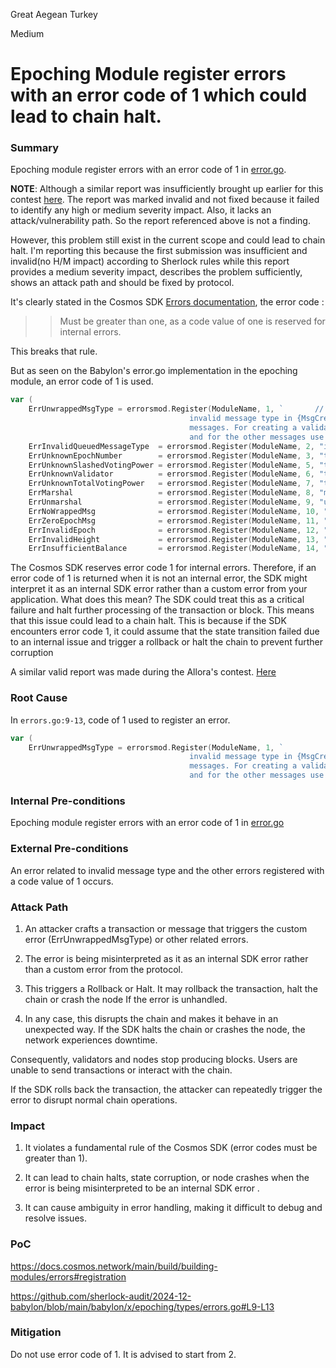 Great Aegean Turkey

Medium

# Epoching Module register errors with an error code of 1 which could lead to chain halt.

### Summary

Epoching module register errors with an error code of 1 in [error.go](https://github.com/sherlock-audit/2024-12-babylon/blob/main/babylon/x/epoching/types/errors.go#L9-L13).

**NOTE**: Although a similar report was insufficiently brought up earlier for this contest [here](https://audits.sherlock.xyz/contests/677/voting/26). The report was marked invalid and not fixed because it failed to identify any high or medium severity impact. Also, it lacks an attack/vulnerability path. So the report referenced above is not a finding.

However, this problem still exist in the current scope and could lead to chain halt. I'm reporting this because the first submission was insufficient and invalid(no H/M impact) according to Sherlock rules while this report provides a medium severity impact, describes the problem sufficiently, shows an attack path and should be fixed by protocol.

It's clearly stated in the Cosmos SDK [Errors documentation](https://docs.cosmos.network/main/build/building-modules/errors#registration), the error code :
>> Must be greater than one, as a code value of one is reserved for internal errors.

This breaks that rule.


But as seen on the Babylon's error.go implementation in the epoching module, an error code of 1 is used.
```go
var (
	ErrUnwrappedMsgType = errorsmod.Register(ModuleName, 1, `       // @>> audit - code of 1 - wrong@@
										invalid message type in {MsgCreateValidator, MsgDelegate, MsgUndelegate, MsgBeginRedelegate, MsgCancelUnbondingDelegation, MsgEditValidator, MsgStakingUpdateParams}
										messages. For creating a validator use the wrapped version under 'tx checkpointing create-validator'
										and for the other messages use the wrapped versions under 'tx epoching {delegate,undelegate,redelegate,cancel-unbond}'`)
	ErrInvalidQueuedMessageType  = errorsmod.Register(ModuleName, 2, "invalid message type of a QueuedMessage")
	ErrUnknownEpochNumber        = errorsmod.Register(ModuleName, 3, "the epoch number is not known in DB")
	ErrUnknownSlashedVotingPower = errorsmod.Register(ModuleName, 5, "the slashed voting power is not known in DB. Maybe the epoch has been checkpointed?")
	ErrUnknownValidator          = errorsmod.Register(ModuleName, 6, "the validator is not known in the validator set.")
	ErrUnknownTotalVotingPower   = errorsmod.Register(ModuleName, 7, "the total voting power is not known in DB.")
	ErrMarshal                   = errorsmod.Register(ModuleName, 8, "marshal error.")
	ErrUnmarshal                 = errorsmod.Register(ModuleName, 9, "unmarshal error.")
	ErrNoWrappedMsg              = errorsmod.Register(ModuleName, 10, "the wrapped msg contains no msg inside.")
	ErrZeroEpochMsg              = errorsmod.Register(ModuleName, 11, "the 0-th epoch does not handle messages")
	ErrInvalidEpoch              = errorsmod.Register(ModuleName, 12, "the epoch is invalid")
	ErrInvalidHeight             = errorsmod.Register(ModuleName, 13, "the height is invalid")
	ErrInsufficientBalance       = errorsmod.Register(ModuleName, 14, "the delegator has insufficient balance to perform delegate")
```
The Cosmos SDK reserves error code 1 for internal errors. Therefore, if an error code of 1 is returned when it is not an internal error, the SDK might interpret it as an internal SDK error rather than a custom error from your application.
What does this mean?
The SDK could treat this as a critical failure and halt further processing of the transaction or block. This means that this issue could lead to a chain halt. This is because if the SDK encounters error code 1, it could assume that the state transition failed due to an internal issue and trigger a rollback or halt the chain to prevent further corruption

A similar valid report was made during the Allora's contest.
[Here](https://github.com/sherlock-audit/2024-06-allora-judging/issues/82) 




### Root Cause

In `errors.go:9-13`, code of 1 used to register an error.
```go
var (
	ErrUnwrappedMsgType = errorsmod.Register(ModuleName, 1, `
										invalid message type in {MsgCreateValidator, MsgDelegate, MsgUndelegate, MsgBeginRedelegate, MsgCancelUnbondingDelegation, MsgEditValidator, MsgStakingUpdateParams}
										messages. For creating a validator use the wrapped version under 'tx checkpointing create-validator'
										and for the other messages use the wrapped versions under 'tx epoching {delegate,undelegate,redelegate,cancel-unbond}'`)
```

### Internal Pre-conditions

Epoching module register errors with an error code of 1 in [error.go](https://github.com/sherlock-audit/2024-12-babylon/blob/main/babylon/x/epoching/types/errors.go#L9-L13)

### External Pre-conditions

An error related to invalid message type and the other errors registered with a code value of 1 occurs.

### Attack Path

1. An attacker crafts a transaction or message that triggers the custom error (ErrUnwrappedMsgType) or other related errors.

2. The error is being misinterpreted as it as an internal SDK error rather than a custom error from the protocol.

3. This triggers a Rollback or Halt. It may rollback the transaction, halt the chain or crash the node If the error is unhandled.

4. In any case, this disrupts the chain and makes it behave in an unexpected way. If the SDK halts the chain or crashes the node, the network experiences downtime.

Consequently, validators and nodes stop producing blocks. Users are unable to send transactions or interact with the chain.

If the SDK rolls back the transaction, the attacker can repeatedly trigger the error to disrupt normal chain operations.

### Impact

1. It violates a fundamental rule of the Cosmos SDK (error codes must be greater than 1).

2. It can lead to chain halts, state corruption, or node crashes when the error is being misinterpreted to be an internal SDK error .

3. It can cause ambiguity in error handling, making it difficult to debug and resolve issues.

### PoC

https://docs.cosmos.network/main/build/building-modules/errors#registration

https://github.com/sherlock-audit/2024-12-babylon/blob/main/babylon/x/epoching/types/errors.go#L9-L13

### Mitigation

Do not use error code of 1. It is advised to start from 2.